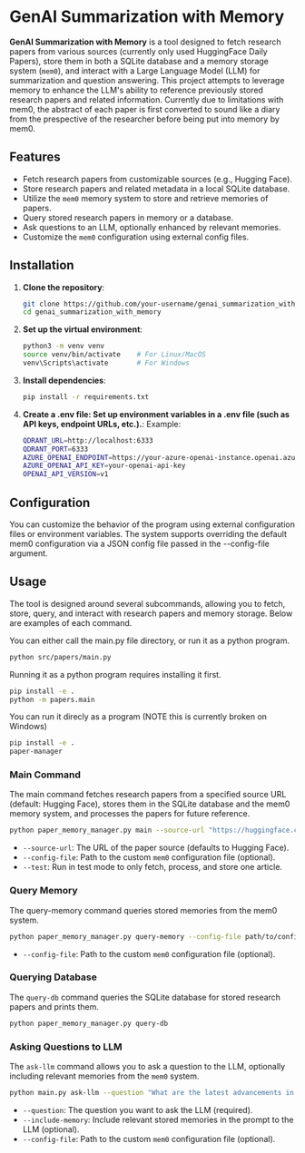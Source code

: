 # **GenAI Summarization with Memory**

**GenAI Summarization with Memory** is a tool designed to fetch research papers from various sources (currently only used HuggingFace Daily Papers), store them in both a SQLite database and a memory storage system (`mem0`), and interact with a Large Language Model (LLM) for summarization and question answering. This project attempts to leverage memory to enhance the LLM's ability to reference previously stored research papers and related information. Currently due to limitations with mem0, the abstract of each paper is first converted to sound like a diary from the prespective of the researcher before being put into memory by mem0.


## **Features**
- Fetch research papers from customizable sources (e.g., Hugging Face).
- Store research papers and related metadata in a local SQLite database.
- Utilize the `mem0` memory system to store and retrieve memories of papers.
- Query stored research papers in memory or a database.
- Ask questions to an LLM, optionally enhanced by relevant memories.
- Customize the `mem0` configuration using external config files.

## **Installation**

1. **Clone the repository**:
   ```bash
   git clone https://github.com/your-username/genai_summarization_with_memory.git
   cd genai_summarization_with_memory

2. **Set up the virtual environment**:
   ```bash
   python3 -m venv venv
   source venv/bin/activate    # For Linux/MacOS
   venv\Scripts\activate       # For Windows

3. **Install dependencies**:
   ```bash
   pip install -r requirements.txt

4. **Create a .env file: Set up environment variables in a .env file (such as API keys, endpoint URLs, etc.).**:
   Example:
   ```bash
   QDRANT_URL=http://localhost:6333
   QDRANT_PORT=6333
   AZURE_OPENAI_ENDPOINT=https://your-azure-openai-instance.openai.azure.com
   AZURE_OPENAI_API_KEY=your-openai-api-key
   OPENAI_API_VERSION=v1

## **Configuration**

You can customize the behavior of the program using external configuration files or environment variables. The system supports overriding the default mem0 configuration via a JSON config file passed in the --config-file argument.

## **Usage**

The tool is designed around several subcommands, allowing you to fetch, store, query, and interact with research papers and memory storage. Below are examples of each command.

You can either call the main.py file directory, or run it as a python program.
   ```bash
   python src/papers/main.py
   ```
 
Running it as a python program requires installing it first.
   ```bash
   pip install -e .
   python -m papers.main
   ```

You can run it direcly as a program (NOTE this is currently broken on Windows)
   ```bash
   pip install -e .
   paper-manager
   ```

### Main Command

The main command fetches research papers from a specified source URL (default: Hugging Face), stores them in the SQLite database and the mem0 memory system, and processes the papers for future reference.
   ```bash
   python paper_memory_manager.py main --source-url "https://huggingface.co/papers" --config-file path/to/config.json --test
   ```
- `--source-url`: The URL of the paper source (defaults to Hugging Face).
- `--config-file`: Path to the custom `mem0` configuration file (optional).
- `--test`: Run in test mode to only fetch, process, and store one article.

### Query Memory

The query-memory command queries stored memories from the mem0 system.
   ```bash
   python paper_memory_manager.py query-memory --config-file path/to/config.json
   ```
- `--config-file`: Path to the custom `mem0` configuration file (optional).

### Querying Database

The `query-db` command queries the SQLite database for stored research papers and prints them.
   ```bash
   python paper_memory_manager.py query-db
   ```

### Asking Questions to LLM

The `ask-llm` command allows you to ask a question to the LLM, optionally including relevant memories from the `mem0` system.
   ```bash
   python main.py ask-llm --question "What are the latest advancements in AI?" --include-memory --config-file path/to/config.json
   ```
- `--question`: The question you want to ask the LLM (required).
- `--include-memory`: Include relevant stored memories in the prompt to the LLM (optional).
- `--config-file`: Path to the custom `mem0` configuration file (optional).

